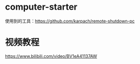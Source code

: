 # computer-starter
使用到的工具：https://github.com/karpach/remote-shutdown-pc
# 视频教程
https://www.bilibili.com/video/BV1eA41137AW
